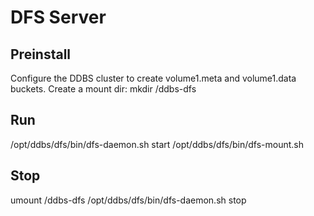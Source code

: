 # DFS Server


## Preinstall
  Configure the DDBS cluster to create volume1.meta and volume1.data buckets.
  Create a mount dir: mkdir /ddbs-dfs

## Run
  /opt/ddbs/dfs/bin/dfs-daemon.sh start
  /opt/ddbs/dfs/bin/dfs-mount.sh

## Stop
  umount /ddbs-dfs
  /opt/ddbs/dfs/bin/dfs-daemon.sh stop
